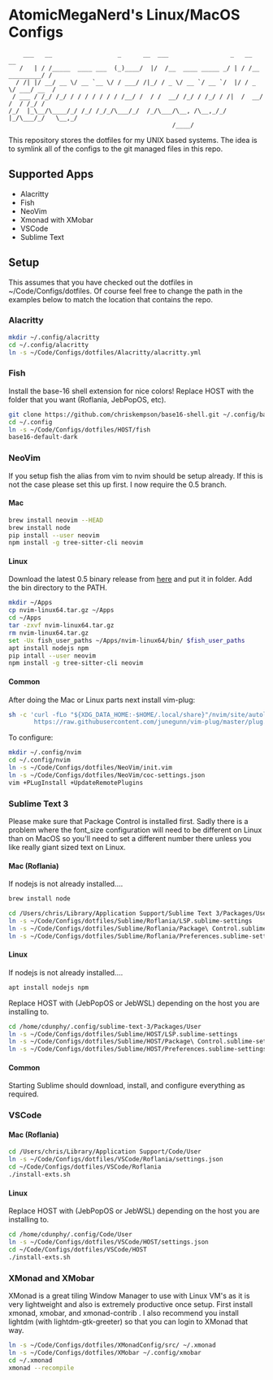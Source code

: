 # AtomicMegaNerd's Linux/MacOS Configs

```
    ___   __                  _      __  ___                 _   __              __
   /   | / /_____  ____ ___  (_)____/  |/  /__  ____ _____ _/ | / /__  _________/ /
  / /| |/ __/ __ \/ __ `__ \/ / ___/ /|_/ / _ \/ __ `/ __ `/  |/ / _ \/ ___/ __  /
 / ___ / /_/ /_/ / / / / / / / /__/ /  / /  __/ /_/ / /_/ / /|  /  __/ /  / /_/ /
/_/  |_\__/\____/_/ /_/ /_/_/\___/_/  /_/\___/\__, /\__,_/_/ |_/\___/_/   \__,_/
                                             /____/
```

This repository stores the dotfiles for my UNIX based systems.  The idea is
to symlink all of the configs to the git managed files in this repo.

## Supported Apps

* Alacritty
* Fish
* NeoVim
* Xmonad with XMobar
* VSCode
* Sublime Text

## Setup

This assumes that you have checked out the dotfiles in ~/Code/Configs/dotfiles.
Of course feel free to change the path in the examples below to match the
location that contains the repo.

### Alacritty

```bash
mkdir ~/.config/alacritty
cd ~/.config/alacritty
ln -s ~/Code/Configs/dotfiles/Alacritty/alacritty.yml
```

### Fish

Install the base-16 shell extension for nice colors!  Replace HOST with
the folder that you want (Roflania, JebPopOS, etc).

```bash
git clone https://github.com/chriskempson/base16-shell.git ~/.config/base16-shell
cd ~/.config
ln -s ~/Code/Configs/dotfiles/HOST/fish
base16-default-dark
```

### NeoVim

If you setup fish the alias from vim to nvim should be setup already. If this
is not the case please set this up first.  I now require the 0.5 branch.

#### Mac

```bash
brew install neovim --HEAD
brew install node
pip install --user neovim
npm install -g tree-sitter-cli neovim
```

#### Linux

Download the latest 0.5 binary release from [here](https://github.com/neovim/neovim)
and put it in folder.  Add the bin directory to the PATH.

```bash
mkdir ~/Apps
cp nvim-linux64.tar.gz ~/Apps
cd ~/Apps
tar -zxvf nvim-linux64.tar.gz
rm nvim-linux64.tar.gz
set -Ux fish_user_paths ~/Apps/nvim-linux64/bin/ $fish_user_paths
apt install nodejs npm
pip intall --user neovim
npm install -g tree-sitter-cli neovim
```

#### Common

After doing the Mac or Linux parts next install vim-plug:

```bash
sh -c 'curl -fLo "${XDG_DATA_HOME:-$HOME/.local/share}"/nvim/site/autoload/plug.vim --create-dirs \
       https://raw.githubusercontent.com/junegunn/vim-plug/master/plug.vim'
```

To configure:

```bash
mkdir ~/.config/nvim
cd ~/.config/nvim
ln -s ~/Code/Configs/dotfiles/NeoVim/init.vim
ln -s ~/Code/Configs/dotfiles/NeoVim/coc-settings.json
vim +PLugInstall +UpdateRemotePlugins
```

### Sublime Text 3

Please make sure that Package Control is installed first.  Sadly there is
a problem where the font_size configuration will need to be different on
Linux than on MacOS so you'll need to set a different number there unless
you like really giant sized text on Linux.

#### Mac (Roflania)

If nodejs is not already installed....

```bash
brew install node
```

```bash
cd /Users/chris/Library/Application Support/Sublime Text 3/Packages/User
ln -s ~/Code/Configs/dotfiles/Sublime/Roflania/LSP.sublime-settings
ln -s ~/Code/Configs/dotfiles/Sublime/Roflania/Package\ Control.sublime-settings
ln -s ~/Code/Configs/dotfiles/Sublime/Roflania/Preferences.sublime-settings
```

#### Linux

If nodejs is not already installed....

```bash
apt install nodejs npm
```

Replace HOST with (JebPopOS or JebWSL) depending on the host you are installing
to.

```bash
cd /home/cdunphy/.config/sublime-text-3/Packages/User
ln -s ~/Code/Configs/dotfiles/Sublime/HOST/LSP.sublime-settings
ln -s ~/Code/Configs/dotfiles/Sublime/HOST/Package\ Control.sublime-settings
ln -s ~/Code/Configs/dotfiles/Sublime/HOST/Preferences.sublime-settings
```

#### Common

Starting Sublime should download, install, and configure everything as
required.

### VSCode

#### Mac (Roflania)

```bash
cd /Users/chris/Library/Application Support/Code/User
ln -s ~/Code/Configs/dotfiles/VSCode/Roflania/settings.json
cd ~/Code/Configs/dotfiles/VSCode/Roflania
./install-exts.sh
```

#### Linux

Replace HOST with (JebPopOS or JebWSL) depending on the host you are installing
to.

```bash
cd /home/cdunphy/.config/Code/User
ln -s ~/Code/Configs/dotfiles/VSCode/HOST/settings.json
cd ~/Code/Configs/dotfiles/VSCode/HOST
./install-exts.sh
```

### XMonad and XMobar

XMonad is a great tiling Window Manager to use with Linux VM's as it is very lightweight and
also is extremely productive once setup.  First install xmonad, xmobar, and xmonad-contrib
.  I also recommend you install lightdm (with lightdm-gtk-greeter) so that you can login to
XMonad that way.

```bash
ln -s ~/Code/Configs/dotfiles/XMonadConfig/src/ ~/.xmonad
ln -s ~/Code/Configs/dotfiles/XMobar ~/.config/xmobar
cd ~/.xmonad
xmonad --recompile
```
